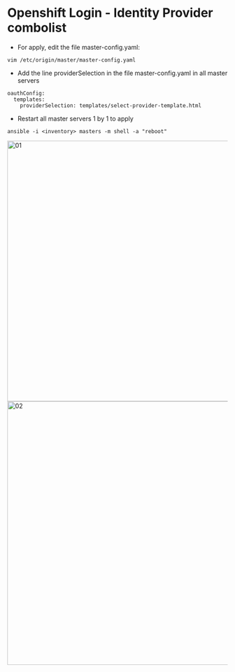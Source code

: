 # Openshift Login - Identity Provider combolist


* For apply, edit the file master-config.yaml:

```
vim /etc/origin/master/master-config.yaml
```


* Add the line providerSelection in the file master-config.yaml in all master servers

```
oauthConfig:
  templates:
    providerSelection: templates/select-provider-template.html
```


* Restart all master servers 1 by 1 to apply

```
ansible -i <inventory> masters -m shell -a "reboot"
```

<img width="595" alt="01" src="https://user-images.githubusercontent.com/42226866/58378656-c5e82900-7f6d-11e9-8222-6d634e27c63c.png">

<img width="602" alt="02" src="https://user-images.githubusercontent.com/42226866/58378655-c5e82900-7f6d-11e9-9ff3-23aae25d4306.png">
